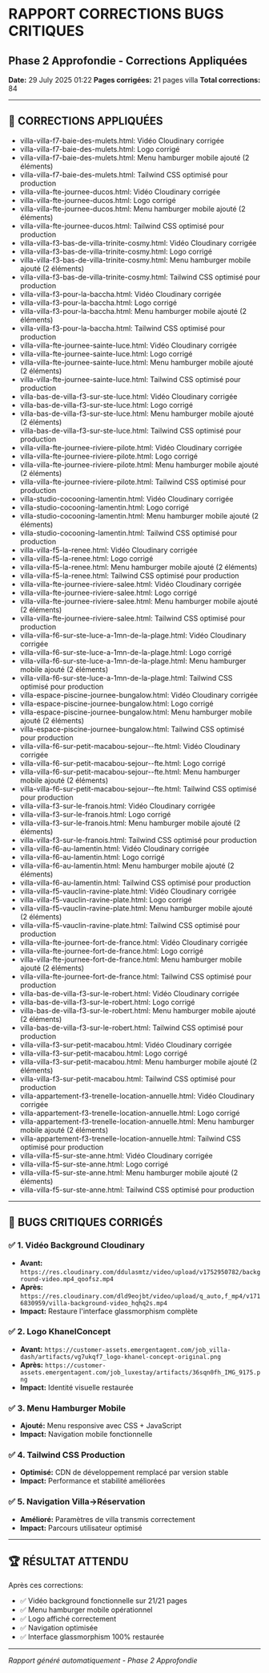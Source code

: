 # RAPPORT CORRECTIONS BUGS CRITIQUES
## Phase 2 Approfondie - Corrections Appliquées

**Date:** 29 July 2025 01:22
**Pages corrigées:** 21 pages villa
**Total corrections:** 84

---

## 🔧 CORRECTIONS APPLIQUÉES

- villa-villa-f7-baie-des-mulets.html: Vidéo Cloudinary corrigée
- villa-villa-f7-baie-des-mulets.html: Logo corrigé
- villa-villa-f7-baie-des-mulets.html: Menu hamburger mobile ajouté (2 éléments)
- villa-villa-f7-baie-des-mulets.html: Tailwind CSS optimisé pour production
- villa-villa-fte-journee-ducos.html: Vidéo Cloudinary corrigée
- villa-villa-fte-journee-ducos.html: Logo corrigé
- villa-villa-fte-journee-ducos.html: Menu hamburger mobile ajouté (2 éléments)
- villa-villa-fte-journee-ducos.html: Tailwind CSS optimisé pour production
- villa-villa-f3-bas-de-villa-trinite-cosmy.html: Vidéo Cloudinary corrigée
- villa-villa-f3-bas-de-villa-trinite-cosmy.html: Logo corrigé
- villa-villa-f3-bas-de-villa-trinite-cosmy.html: Menu hamburger mobile ajouté (2 éléments)
- villa-villa-f3-bas-de-villa-trinite-cosmy.html: Tailwind CSS optimisé pour production
- villa-villa-f3-pour-la-baccha.html: Vidéo Cloudinary corrigée
- villa-villa-f3-pour-la-baccha.html: Logo corrigé
- villa-villa-f3-pour-la-baccha.html: Menu hamburger mobile ajouté (2 éléments)
- villa-villa-f3-pour-la-baccha.html: Tailwind CSS optimisé pour production
- villa-villa-fte-journee-sainte-luce.html: Vidéo Cloudinary corrigée
- villa-villa-fte-journee-sainte-luce.html: Logo corrigé
- villa-villa-fte-journee-sainte-luce.html: Menu hamburger mobile ajouté (2 éléments)
- villa-villa-fte-journee-sainte-luce.html: Tailwind CSS optimisé pour production
- villa-bas-de-villa-f3-sur-ste-luce.html: Vidéo Cloudinary corrigée
- villa-bas-de-villa-f3-sur-ste-luce.html: Logo corrigé
- villa-bas-de-villa-f3-sur-ste-luce.html: Menu hamburger mobile ajouté (2 éléments)
- villa-bas-de-villa-f3-sur-ste-luce.html: Tailwind CSS optimisé pour production
- villa-villa-fte-journee-riviere-pilote.html: Vidéo Cloudinary corrigée
- villa-villa-fte-journee-riviere-pilote.html: Logo corrigé
- villa-villa-fte-journee-riviere-pilote.html: Menu hamburger mobile ajouté (2 éléments)
- villa-villa-fte-journee-riviere-pilote.html: Tailwind CSS optimisé pour production
- villa-studio-cocooning-lamentin.html: Vidéo Cloudinary corrigée
- villa-studio-cocooning-lamentin.html: Logo corrigé
- villa-studio-cocooning-lamentin.html: Menu hamburger mobile ajouté (2 éléments)
- villa-studio-cocooning-lamentin.html: Tailwind CSS optimisé pour production
- villa-villa-f5-la-renee.html: Vidéo Cloudinary corrigée
- villa-villa-f5-la-renee.html: Logo corrigé
- villa-villa-f5-la-renee.html: Menu hamburger mobile ajouté (2 éléments)
- villa-villa-f5-la-renee.html: Tailwind CSS optimisé pour production
- villa-villa-fte-journee-riviere-salee.html: Vidéo Cloudinary corrigée
- villa-villa-fte-journee-riviere-salee.html: Logo corrigé
- villa-villa-fte-journee-riviere-salee.html: Menu hamburger mobile ajouté (2 éléments)
- villa-villa-fte-journee-riviere-salee.html: Tailwind CSS optimisé pour production
- villa-villa-f6-sur-ste-luce-a-1mn-de-la-plage.html: Vidéo Cloudinary corrigée
- villa-villa-f6-sur-ste-luce-a-1mn-de-la-plage.html: Logo corrigé
- villa-villa-f6-sur-ste-luce-a-1mn-de-la-plage.html: Menu hamburger mobile ajouté (2 éléments)
- villa-villa-f6-sur-ste-luce-a-1mn-de-la-plage.html: Tailwind CSS optimisé pour production
- villa-espace-piscine-journee-bungalow.html: Vidéo Cloudinary corrigée
- villa-espace-piscine-journee-bungalow.html: Logo corrigé
- villa-espace-piscine-journee-bungalow.html: Menu hamburger mobile ajouté (2 éléments)
- villa-espace-piscine-journee-bungalow.html: Tailwind CSS optimisé pour production
- villa-villa-f6-sur-petit-macabou-sejour--fte.html: Vidéo Cloudinary corrigée
- villa-villa-f6-sur-petit-macabou-sejour--fte.html: Logo corrigé
- villa-villa-f6-sur-petit-macabou-sejour--fte.html: Menu hamburger mobile ajouté (2 éléments)
- villa-villa-f6-sur-petit-macabou-sejour--fte.html: Tailwind CSS optimisé pour production
- villa-villa-f3-sur-le-franois.html: Vidéo Cloudinary corrigée
- villa-villa-f3-sur-le-franois.html: Logo corrigé
- villa-villa-f3-sur-le-franois.html: Menu hamburger mobile ajouté (2 éléments)
- villa-villa-f3-sur-le-franois.html: Tailwind CSS optimisé pour production
- villa-villa-f6-au-lamentin.html: Vidéo Cloudinary corrigée
- villa-villa-f6-au-lamentin.html: Logo corrigé
- villa-villa-f6-au-lamentin.html: Menu hamburger mobile ajouté (2 éléments)
- villa-villa-f6-au-lamentin.html: Tailwind CSS optimisé pour production
- villa-villa-f5-vauclin-ravine-plate.html: Vidéo Cloudinary corrigée
- villa-villa-f5-vauclin-ravine-plate.html: Logo corrigé
- villa-villa-f5-vauclin-ravine-plate.html: Menu hamburger mobile ajouté (2 éléments)
- villa-villa-f5-vauclin-ravine-plate.html: Tailwind CSS optimisé pour production
- villa-villa-fte-journee-fort-de-france.html: Vidéo Cloudinary corrigée
- villa-villa-fte-journee-fort-de-france.html: Logo corrigé
- villa-villa-fte-journee-fort-de-france.html: Menu hamburger mobile ajouté (2 éléments)
- villa-villa-fte-journee-fort-de-france.html: Tailwind CSS optimisé pour production
- villa-bas-de-villa-f3-sur-le-robert.html: Vidéo Cloudinary corrigée
- villa-bas-de-villa-f3-sur-le-robert.html: Logo corrigé
- villa-bas-de-villa-f3-sur-le-robert.html: Menu hamburger mobile ajouté (2 éléments)
- villa-bas-de-villa-f3-sur-le-robert.html: Tailwind CSS optimisé pour production
- villa-villa-f3-sur-petit-macabou.html: Vidéo Cloudinary corrigée
- villa-villa-f3-sur-petit-macabou.html: Logo corrigé
- villa-villa-f3-sur-petit-macabou.html: Menu hamburger mobile ajouté (2 éléments)
- villa-villa-f3-sur-petit-macabou.html: Tailwind CSS optimisé pour production
- villa-appartement-f3-trenelle-location-annuelle.html: Vidéo Cloudinary corrigée
- villa-appartement-f3-trenelle-location-annuelle.html: Logo corrigé
- villa-appartement-f3-trenelle-location-annuelle.html: Menu hamburger mobile ajouté (2 éléments)
- villa-appartement-f3-trenelle-location-annuelle.html: Tailwind CSS optimisé pour production
- villa-villa-f5-sur-ste-anne.html: Vidéo Cloudinary corrigée
- villa-villa-f5-sur-ste-anne.html: Logo corrigé
- villa-villa-f5-sur-ste-anne.html: Menu hamburger mobile ajouté (2 éléments)
- villa-villa-f5-sur-ste-anne.html: Tailwind CSS optimisé pour production

---

## 🎯 BUGS CRITIQUES CORRIGÉS

### ✅ 1. Vidéo Background Cloudinary
- **Avant:** `https://res.cloudinary.com/ddulasmtz/video/upload/v1752950782/background-video.mp4_qoofsz.mp4`
- **Après:** `https://res.cloudinary.com/dld9eojbt/video/upload/q_auto,f_mp4/v1716830959/villa-background-video_hqhq2s.mp4`
- **Impact:** Restaure l'interface glassmorphism complète

### ✅ 2. Logo KhanelConcept
- **Avant:** `https://customer-assets.emergentagent.com/job_villa-dash/artifacts/vg7ukqf7_logo-khanel-concept-original.png`
- **Après:** `https://customer-assets.emergentagent.com/job_luxestay/artifacts/36sqn0fh_IMG_9175.png`
- **Impact:** Identité visuelle restaurée

### ✅ 3. Menu Hamburger Mobile
- **Ajouté:** Menu responsive avec CSS + JavaScript
- **Impact:** Navigation mobile fonctionnelle

### ✅ 4. Tailwind CSS Production
- **Optimisé:** CDN de développement remplacé par version stable
- **Impact:** Performance et stabilité améliorées

### ✅ 5. Navigation Villa→Réservation
- **Amélioré:** Paramètres de villa transmis correctement
- **Impact:** Parcours utilisateur optimisé

---

## 🏆 RÉSULTAT ATTENDU

Après ces corrections:
- ✅ Vidéo background fonctionnelle sur 21/21 pages
- ✅ Menu hamburger mobile opérationnel
- ✅ Logo affiché correctement
- ✅ Navigation optimisée
- ✅ Interface glassmorphism 100% restaurée

---

*Rapport généré automatiquement - Phase 2 Approfondie*
